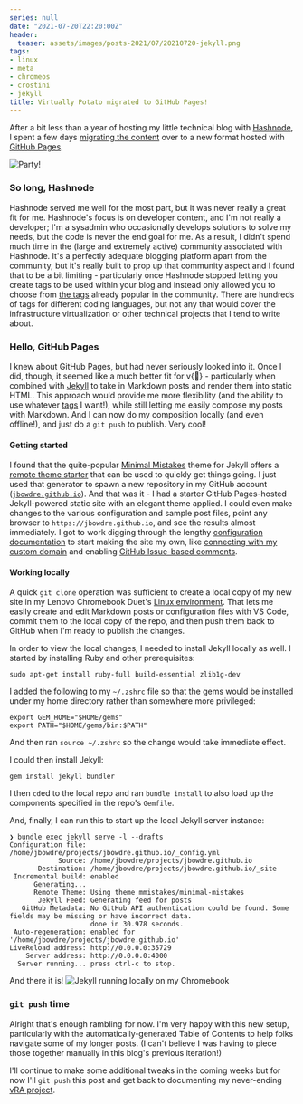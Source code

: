 ```yaml
---
series: null
date: "2021-07-20T22:20:00Z"
header:
  teaser: assets/images/posts-2021/07/20210720-jekyll.png
tags:
- linux
- meta
- chromeos
- crostini
- jekyll
title: Virtually Potato migrated to GitHub Pages!
---
```


After a bit less than a year of hosting my little technical blog with [Hashnode](https://hashnode.com), I spent a few days [migrating the content](/script-to-update-image-embed-links-in-markdown-files) over to a new format hosted with [GitHub Pages](https://pages.github.com/). 

![Party!](/images/posts-2021/07/20210720-party.gif)

### So long, Hashnode
Hashnode served me well for the most part, but it was never really a great fit for me. Hashnode's focus is on developer content, and I'm not really a developer; I'm a sysadmin who occasionally develops solutions to solve my needs, but the code is never the end goal for me. As a result, I didn't spend much time in the (large and extremely active) community associated with Hashnode. It's a perfectly adequate blogging platform apart from the community, but it's really built to prop up that community aspect and I found that to be a bit limiting - particularly once Hashnode stopped letting you create tags to be used within your blog and instead only allowed you to choose from [the tags](https://hashnode.com/tags) already popular in the community. There are hundreds of tags for different coding languages, but not any that would cover the infrastructure virtualization or other technical projects that I tend to write about.

### Hello, GitHub Pages
I knew about GitHub Pages, but had never seriously looked into it. Once I did, though, it seemed like a much better fit for v{:potato:} - particularly when combined with [Jekyll](https://jekyllrb.com/) to take in Markdown posts and render them into static HTML. This approach would provide me more flexibility (and the ability to use whatever [tags](/tags) I want!), while still letting me easily compose my posts with Markdown. And I can now do my composition locally (and even offline!), and just do a `git push` to publish. Very cool!

#### Getting started
I found that the quite-popular [Minimal Mistakes](https://mademistakes.com/work/minimal-mistakes-jekyll-theme/) theme for Jekyll offers a [remote theme starter](https://github.com/mmistakes/mm-github-pages-starter/generate) that can be used to quickly get things going. I just used that generator to spawn a new repository in my GitHub account ([`jbowdre.github.io`](https://github.com/jbowdre/jbowdre.github.io)). And that was it - I had a starter GitHub Pages-hosted Jekyll-powered static site with an elegant theme applied. I could even make changes to the various configuration and sample post files, point any browser to `https://jbowdre.github.io`, and see the results almost immediately. I got to work digging through the lengthy [configuration documentation](https://mmistakes.github.io/minimal-mistakes/docs/configuration/) to start making the site my own, like [connecting with my custom domain](https://docs.github.com/en/pages/configuring-a-custom-domain-for-your-github-pages-site/managing-a-custom-domain-for-your-github-pages-site) and enabling [GitHub Issue-based comments](https://github.com/apps/utterances).

#### Working locally
A quick `git clone` operation was sufficient to create a local copy of my new site in my Lenovo Chromebook Duet's [Linux environment](/setting-up-linux-on-a-new-lenovo-chromebook-duet-bonus-arm64-complications). That lets me easily create and edit Markdown posts or configuration files with VS Code, commit them to the local copy of the repo, and then push them back to GitHub when I'm ready to publish the changes. 

In order to view the local changes, I needed to install Jekyll locally as well. I started by installing Ruby and other prerequisites:
```shell
sudo apt-get install ruby-full build-essential zlib1g-dev
```

I added the following to my `~/.zshrc` file so that the gems would be installed under my home directory rather than somewhere more privileged:
```shell
export GEM_HOME="$HOME/gems"
export PATH="$HOME/gems/bin:$PATH"
```

And then ran `source ~/.zshrc` so the change would take immediate effect. 

I could then install Jekyll:
```shell
gem install jekyll bundler
```

I then `cd`ed to the local repo and ran `bundle install` to also load up the components specified in the repo's `Gemfile`.

And, finally, I can run this to start up the local Jekyll server instance:
```shell
❯ bundle exec jekyll serve -l --drafts
Configuration file: /home/jbowdre/projects/jbowdre.github.io/_config.yml
            Source: /home/jbowdre/projects/jbowdre.github.io
       Destination: /home/jbowdre/projects/jbowdre.github.io/_site
 Incremental build: enabled
      Generating... 
      Remote Theme: Using theme mmistakes/minimal-mistakes
       Jekyll Feed: Generating feed for posts
   GitHub Metadata: No GitHub API authentication could be found. Some fields may be missing or have incorrect data.
                    done in 30.978 seconds.
 Auto-regeneration: enabled for '/home/jbowdre/projects/jbowdre.github.io'
LiveReload address: http://0.0.0.0:35729
    Server address: http://0.0.0.0:4000
  Server running... press ctrl-c to stop.
```

And there it is!
![Jekyll running locally on my Chromebook](/images/posts-2021/07/20210720-jekyll.png)

### `git push` time
Alright that's enough rambling for now. I'm very happy with this new setup, particularly with the automatically-generated Table of Contents to help folks navigate some of my longer posts. (I can't believe I was having to piece those together manually in this blog's previous iteration!)

I'll continue to make some additional tweaks in the coming weeks but for now I'll `git push` this post and get back to documenting my never-ending [vRA project](/categories/vra8). 